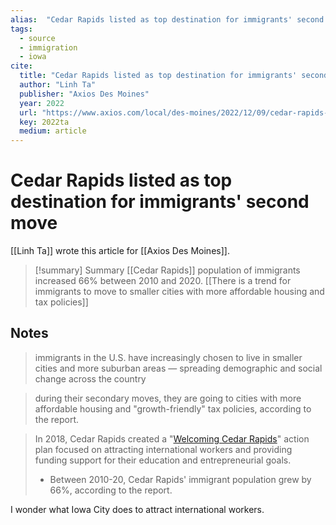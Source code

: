 ```yaml
---
alias:  "Cedar Rapids listed as top destination for immigrants' second move"
tags: 
  - source
  - immigration
  - iowa
cite:
  title: "Cedar Rapids listed as top destination for immigrants' second move"
  author: "Linh Ta"
  publisher: "Axios Des Moines"
  year: 2022
  url: "https://www.axios.com/local/des-moines/2022/12/09/cedar-rapids-top-destination-immigrants-second-move"
  key: 2022ta
  medium: article
---
```

# Cedar Rapids listed as top destination for immigrants' second move

[[Linh Ta]] wrote this article for [[Axios Des Moines]].

> [!summary] Summary
> [[Cedar Rapids]] population of immigrants increased 66% between 2010 and 2020. [[There is a trend for immigrants to move to smaller cities with more affordable housing and tax policies]]

## Notes
> immigrants in the U.S. have increasingly chosen to live in smaller cities and more suburban areas — spreading demographic and social change across the country

> during their secondary moves, they are going to cities with more affordable housing and "growth-friendly" tax policies, according to the report.

> In 2018, Cedar Rapids created a "[Welcoming Cedar Rapids](https://www.cedar-rapids.org/discover%5Fcedar%5Frapids/welcome%5Fis%5Four%5Flanguage/index.php)" action plan focused on attracting international workers and providing funding support for their education and entrepreneurial goals.
>
> - Between 2010-20, Cedar Rapids' immigrant population grew by 66%, according to the report.

I wonder what Iowa City does to attract international workers.